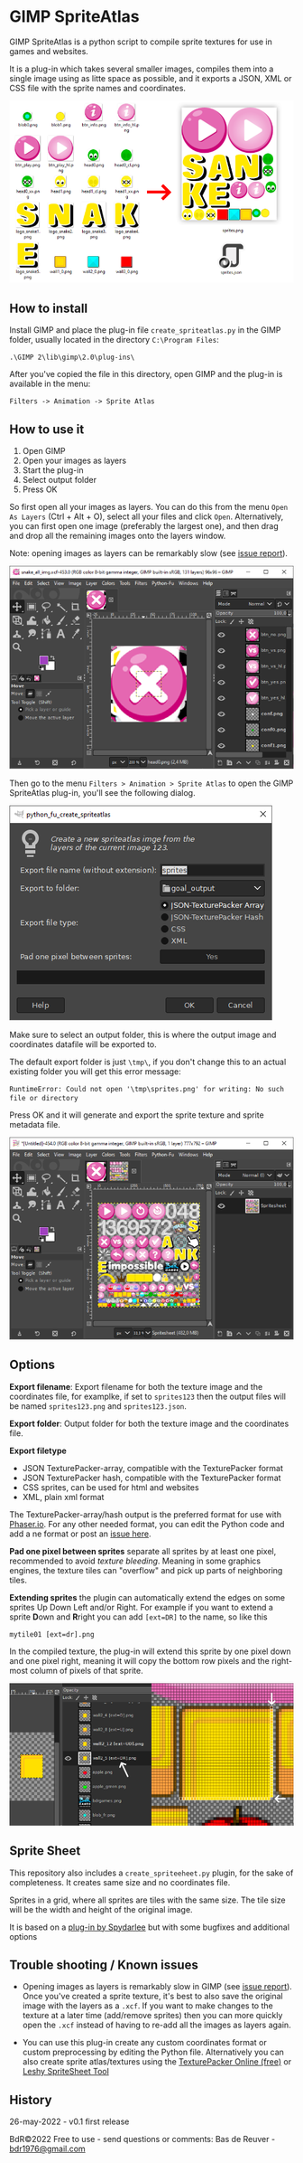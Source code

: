 GIMP SpriteAtlas
================

GIMP SpriteAtlas is a python script to compile sprite textures for use in games and websites.

It is a plug-in which takes several smaller images, compiles them into a single image
using as litte space as possible, and it exports a JSON, XML or CSS file with the sprite names and coordinates.

![GIMP Sprite Atlas plug-in summary](/spriteatlas_summary.png?raw=true "GIMP Sprite Atlas plug-in summary")

How to install
-------------
Install GIMP and place the plug-in file `create_spriteatlas.py` in the GIMP folder,
usually located in the directory `C:\Program Files`:

	.\GIMP 2\lib\gimp\2.0\plug-ins\

After you've copied the file in this directory, open GIMP and the plug-in is available in the menu:

	Filters -> Animation -> Sprite Atlas

How to use it
-------------

1. Open GIMP
2. Open your images as layers
3. Start the plug-in
4. Select output folder
5. Press OK

So first open all your images as layers. You can do this from the menu `Open As Layers`
(Ctrl + Alt + O), select all your files and click `Open`.
Alternatively, you can first open one image (preferably the largest one),
and then drag and drop all the remaining images onto the layers window.

Note: opening images as layers can be remarkably slow (see [issue report](https://gitlab.gnome.org/GNOME/gimp/-/issues/8200)).

![GIMP Sprite Atlas plug-in how to use 1](/gimp_screenshot1.png?raw=true "GIMP Sprite Atlas plug-in how to use 1")

Then go to the menu `Filters > Animation > Sprite Atlas` to open the GIMP SpriteAtlas plug-in, you'll see the following dialog.

![GIMP Sprite Atlas plug-in how to use 1](/gimp_screenshot2.png?raw=true "GIMP Sprite Atlas plug-in how to use 2")

Make sure to select an output folder, this is where the output image and coordinates datafile will be exported to.

The default export folder is just `\tmp\`, if you don't change this to an actual existing folder you will get this error message:

	RuntimeError: Could not open '\tmp\sprites.png' for writing: No such file or directory

Press OK and it will generate and export the sprite texture and sprite metadata file.

![GIMP Sprite Atlas plug-in how to use 1](/gimp_screenshot3.png?raw=true "GIMP Sprite Atlas plug-in how to use 3")

Options
-------

**Export filename**: Export filename for both the texture image and the coordinates file,
for examplke, if set to `sprites123` then the output files will be named `sprites123.png` and `sprites123.json`.

**Export folder**: Output folder for both the texture image and the coordinates file.

**Export filetype**

* JSON TexturePacker-array, compatible with the TexturePacker format
* JSON TexturePacker hash, compatible with the TexturePacker format
* CSS sprites, can be used for html and websites
* XML, plain xml format

The TexturePacker-array/hash output is the preferred format for use with [Phaser.io](https://phaser.io/).
For any other needed format, you can edit the Python code and add a ne format or post an [issue here](https://github.com/BdR76/GIMPSpriteAtlas/issues).

**Pad one pixel between sprites** separate all sprites by at least one pixel, recommended to avoid *texture bleeding*.
Meaning in some graphics engines, the texture tiles can "overflow" and pick up parts of neighboring tiles.

**Extending sprites** the plugin can automatically extend the edges on some sprites Up Down Left and/or Right.
For example if you want to extend a sprite **D**own and **R**right you can add `[ext=DR]` to the name, so like this

	mytile01 [ext=dr].png

In the compiled texture, the plug-in will extend this sprite by one pixel down and one pixel right,
meaning it will copy the bottom row pixels and the right-most column of pixels of that sprite.

![GIMP Sprite Atlas plug-in extend edges](/spriteatlas_extend.png?raw=true "GIMP Sprite Atlas plug-in extend edges")

Sprite Sheet
------------
This repository also includes a `create_spriteeheet.py` plugin, for the sake of completeness.
It creates same size and no coordinates file.

Sprites in a grid, where all sprites are tiles with the same size.
The tile size will be the width and height of the original image.

It is based on a [plug-in by Spydarlee](https://github.com/Spydarlee/scripts/tree/master/GIMP)
but with some bugfixes and additional options

Trouble shooting / Known issues
-------------------------------
* Opening images as layers is remarkably slow in GIMP (see [issue report](https://gitlab.gnome.org/GNOME/gimp/-/issues/8200)).
Once you've created a sprite texture, it's best to also save the original image with the layers as a `.xcf`.
If you want to make changes to the texture at a later time (add/remove sprites)
then you can more quickly open the `.xcf` instead of having to re-add all the images as layers again.

* You can use this plug-in create any custom coordinates format or custom preprocessing
by editing the Python file.
Alternatively you can also create sprite atlas/textures using the 
[TexturePacker Online (free)](https://www.codeandweb.com/tp-online)
or [Leshy SpriteSheet Tool](https://www.leshylabs.com/apps/sstool/)

History
-------
26-may-2022 - v0.1 first release  

BdR©2022 Free to use - send questions or comments: Bas de Reuver - bdr1976@gmail.com
